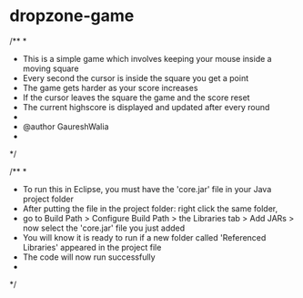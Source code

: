 # dropzone-game

/**
 * 
 * This is a simple game which involves keeping your mouse inside a moving square
 * Every second the cursor is inside the square you get a point
 * The game gets harder as your score increases
 * If the cursor leaves the square the game and the score reset
 * The current highscore is displayed and updated after every round
 * 
 * @author GaureshWalia
 *
 */

/**
 *
 * To run this in Eclipse, you must have the 'core.jar' file in your Java project folder
 * After putting the file in the project folder: right click the same folder, 
 * go to Build Path > Configure Build Path > the Libraries tab > Add JARs > now select the 'core.jar' file you just added
 * You will know it is ready to run if a new folder called 'Referenced Libraries' appeared in the project file
 * The code will now run successfully
 *
 */
 
